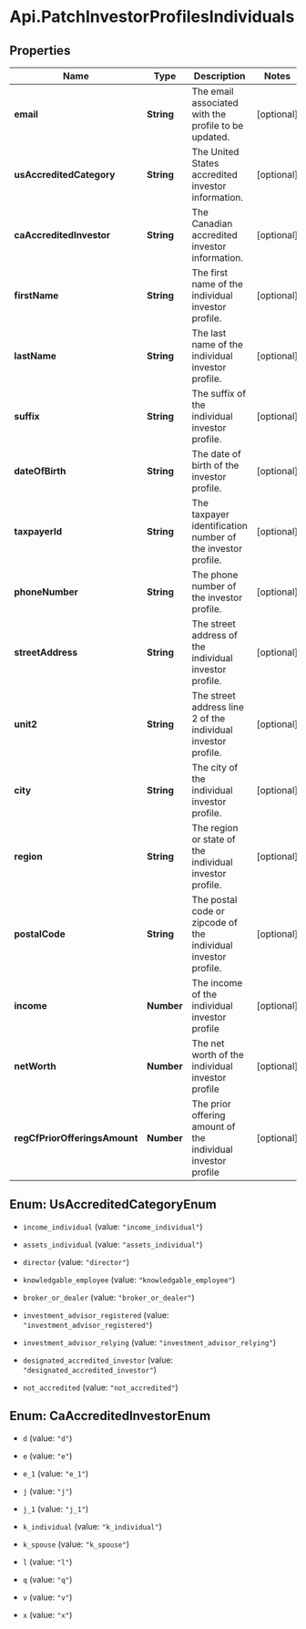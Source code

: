 # Api.PatchInvestorProfilesIndividuals

## Properties

Name | Type | Description | Notes
------------ | ------------- | ------------- | -------------
**email** | **String** | The email associated with the profile to be updated. | [optional] 
**usAccreditedCategory** | **String** | The United States accredited investor information. | [optional] 
**caAccreditedInvestor** | **String** | The Canadian accredited investor information. | [optional] 
**firstName** | **String** | The first name of the individual investor profile. | [optional] 
**lastName** | **String** | The last name of the individual investor profile. | [optional] 
**suffix** | **String** | The suffix of the individual investor profile. | [optional] 
**dateOfBirth** | **String** | The date of birth of the investor profile. | [optional] 
**taxpayerId** | **String** | The taxpayer identification number of the investor profile. | [optional] 
**phoneNumber** | **String** | The phone number of the investor profile. | [optional] 
**streetAddress** | **String** | The street address of the individual investor profile. | [optional] 
**unit2** | **String** | The street address line 2 of the individual investor profile. | [optional] 
**city** | **String** | The city of the individual investor profile. | [optional] 
**region** | **String** | The region or state of the individual investor profile. | [optional] 
**postalCode** | **String** | The postal code or zipcode of the individual investor profile. | [optional] 
**income** | **Number** | The income of the individual investor profile | [optional] 
**netWorth** | **Number** | The net worth of the individual investor profile | [optional] 
**regCfPriorOfferingsAmount** | **Number** | The prior offering amount of the individual investor profile | [optional] 



## Enum: UsAccreditedCategoryEnum


* `income_individual` (value: `"income_individual"`)

* `assets_individual` (value: `"assets_individual"`)

* `director` (value: `"director"`)

* `knowledgable_employee` (value: `"knowledgable_employee"`)

* `broker_or_dealer` (value: `"broker_or_dealer"`)

* `investment_advisor_registered` (value: `"investment_advisor_registered"`)

* `investment_advisor_relying` (value: `"investment_advisor_relying"`)

* `designated_accredited_investor` (value: `"designated_accredited_investor"`)

* `not_accredited` (value: `"not_accredited"`)





## Enum: CaAccreditedInvestorEnum


* `d` (value: `"d"`)

* `e` (value: `"e"`)

* `e_1` (value: `"e_1"`)

* `j` (value: `"j"`)

* `j_1` (value: `"j_1"`)

* `k_individual` (value: `"k_individual"`)

* `k_spouse` (value: `"k_spouse"`)

* `l` (value: `"l"`)

* `q` (value: `"q"`)

* `v` (value: `"v"`)

* `x` (value: `"x"`)





